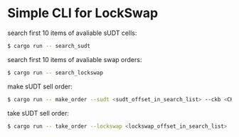 # Simple CLI for LockSwap

search first 10 items of avaliable sUDT cells:

```bash
$ cargo run -- search_sudt
```

search first 10 items of avaliable swap orders:

```bash
$ cargo run -- search_lockswap
```

make sUDT sell order:

```bash
$ cargo run -- make_order --sudt <sudt_offset_in_search_list> --ckb <CKB order>
```

take sUDT sell order:

```bash
$ cargo run -- take_order --lockswap <lockswap_offset_in_search_list>
```
